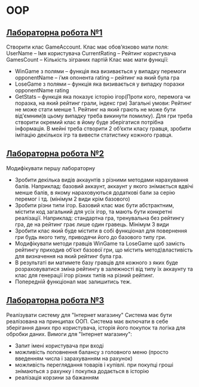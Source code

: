 # OOP

## [Лабораторна робота №1](https://github.com/MazurenkoNick/OOP/tree/main/Lab1)
Створити клас GameAccount.
Клас має обов’язково мати поля:
  UserName – Імя користувача
  CurrentRating – Рейтинг користувача
  GamesCount – Кількість зіграних партій
Клас має мати функції:
- WinGame з полями – функція яка визивається у випадку перемоги
    opponentName – і’мя опонента
    rating – рейтинг на який була гра
- LoseGame з полями – функція яка визивається у випадку поразки
    opponentName
    rating
- GetStats – функція яка показує історію ігор(Проти кого, перемога чи поразка, на який рейтинг грали, індекс гри)
Загальні умови:
Рейтинг не може стати менше 1.
Рейтинг на який грають не може бути від'ємним(в цьому випадку треба викинути помилку).
Для гри треба створити окремий клас в йому буде зберігатися потрібна інформація.
В мейні треба створити 2 об’єкти класу гравця, зробити імітацію декількох ігр та вивести статистику кожного гравця.

## [Лабораторна робота №2](https://github.com/MazurenkoNick/OOP/tree/main/Lab2)
Модифікувати першу лабораторну
- Зробити декілька видів аккаунтів з різними методами нарахування балів. Наприклад: базовий аккаунт, аккаунт у якого знімається вдвічі менше балів, в якому нараховуються додаткові бали за серію перемог і тд. (мінімум 2 види крім базового)
- Зробити різни типи ігор. Базовий клас має бути абстрактним, містити код загальний для усіх ігор, та мають бути конкретні реалізації. Наприклад:
стандартна гра, тренувальна без рейтингу гра, де на рейтинг грає лише один гравець. Мінімум 3 види
- Зробити клас який буде містити в собі функціонал для повернення гри будь якого типу, приводячи його до базового типу гри.
- Модифікувати методи гравців WinGame та LoseGame щоб замість рейтингу приходив об’єкт базової гри, що містить метод\властивість для визначення на який рейтинг була гра.
- В результаті ви матимете базу гравців для кожного з яких буде розраховуватися зміна рейтингу в залежності від типу їх аккаунту та клас для генерації ігор різних типів на різний рейтинг.
- Попередній функціонал має залишитись теж.

## [Лабораторна робота №3](https://github.com/MazurenkoNick/OOPShop)
Реалізувати систему для "Інтернет магазину"
Cистема має бути реалізована на принципах ООП. Система має включати в себе зберігання даних про користувача, історія його покупок та логіка для обробки даних.
Вимоги для "Інтернет магазину":
- Запит імені користувача при вході
- можливість поповнення балансу з головного меню (просто введенням числа і зарахуванням на рахунок)
- можливість переглядання товарів і купівлі. при покупці гроші знімаються з рахунку і покупка додається в історію
- реалізація корзини за бажанням
